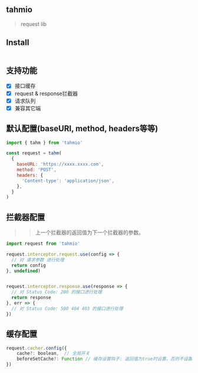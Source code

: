## tahmio
> request lib

## Install
```js
```

## 支持功能
- [x] 接口缓存
- [x] request & response拦截器
- [x] 请求队列
- [x] 兼容其它端

## 默认配置(baseURI, method, headers等等)
```js
import { tahm } from 'tahmio'

const request = tahm(
  {
    baseURL: 'https://xxxx.xxxx.com',
    method: 'POST',
    headers: {
      'Content-type': 'application/json',
    },
  }
)

```

## 拦截器配置

>> 上一个拦截器的返回值为下一个拦截器的参数。

```js
import request from 'tahmio'

request.interceptor.request.use(config => {
  // 对 请求参数 进行处理
  return config
}, undefined)


request.interceptor.response.use(response => {
  // 对 Status Code: 200 的接口进行处理
  return response
}, err => {
  // 对 Status Code: 500 404 403 的接口进行处理
})
```

## 缓存配置

```js
request.cacher.config({
    cache?: boolean,  // 全局开关
    beforeSetCache?: Function // 缓存设置钩子: 返回值为true时设置，否则不设置。
})
```